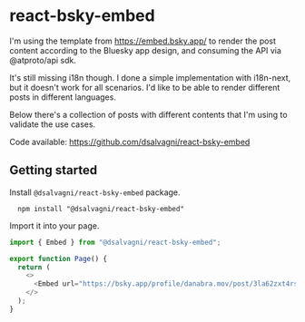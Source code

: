 # react-bsky-embed

I'm using the template from https://embed.bsky.app/ to render the post content according to the Bluesky app design, and consuming the API via @atproto/api sdk.

It's still missing i18n though. I done a simple implementation with i18n-next, but it doesn't work for all scenarios. I'd like to be able to render different posts in different languages.

Below there's a collection of posts with different contents that I'm using to validate the use cases.

Code available: https://github.com/dsalvagni/react-bsky-embed

## Getting started

Install `@dsalvagni/react-bsky-embed` package.

```
  npm install "@dsalvagni/react-bsky-embed"
```

Import it into your page.

```js
import { Embed } from "@dsalvagni/react-bsky-embed";

export function Page() {
  return (
    <>
      <Embed url="https://bsky.app/profile/danabra.mov/post/3la62zxt4rs2j" />
    </>
  );
}
```
